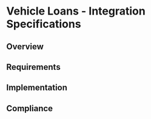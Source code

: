 # Vehicle Loans - Integration Specifications

## Overview

## Requirements

## Implementation

## Compliance
